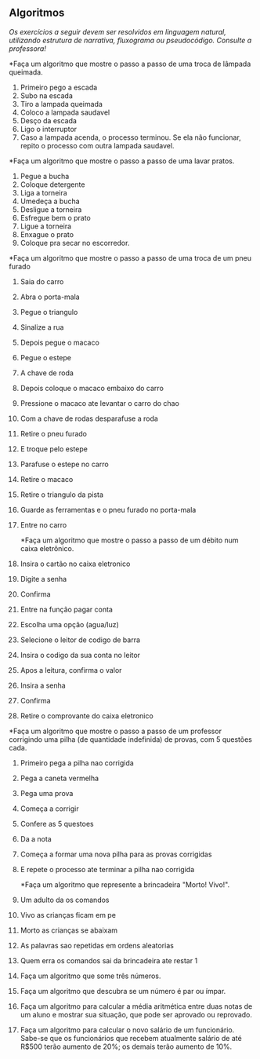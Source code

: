 ## Algoritmos

_Os exercícios a seguir devem ser resolvidos em linguagem natural, utilizando estrutura de narrativa, fluxograma ou pseudocódigo. Consulte a professora!_

*Faça um algoritmo que mostre o passo a passo de uma troca de lâmpada queimada.

1. Primeiro pego a escada
2. Subo na escada
3. Tiro a lampada queimada
4. Coloco a lampada saudavel
5. Desço da escada
6. Ligo o interruptor
7. Caso a lampada acenda, o processo terminou. Se ela não funcionar, repito o processo com outra lampada saudavel.

*Faça um algoritmo que mostre o passo a passo de uma lavar pratos.

1. Pegue a bucha
2. Coloque detergente
3. Liga a torneira
4. Umedeça a bucha
5. Desligue a torneira
6. Esfregue bem o prato
7. Ligue a torneira
8. Enxague o prato
9. Coloque pra secar no escorredor. 

*Faça um algoritmo que mostre o passo a passo de uma troca de um pneu furado

1. Saia do carro

2. Abra o porta-mala

3. Pegue o triangulo

4. Sinalize a rua

5. Depois pegue o macaco

6. Pegue o estepe 

7. A chave de roda

8. Depois coloque o macaco embaixo do carro

9. Pressione o macaco ate levantar o carro do chao

10. Com a chave de rodas desparafuse a roda

11. Retire o pneu furado 

12. E troque pelo estepe

13. Parafuse o estepe no carro

14. Retire o macaco 

15. Retire o triangulo da pista 

16. Guarde as ferramentas e o pneu furado no porta-mala

17. Entre no carro

    

    *Faça um algoritmo que mostre o passo a passo de um débito num caixa eletrônico.

  1. Insira o cartão no caixa eletronico
  2. Digite a senha
  3. Confirma
  4. Entre na função pagar conta
  5. Escolha uma opção (agua/luz)
  6. Selecione o leitor de codigo de barra
  7. Insira o codigo da sua conta no leitor
  8. Apos a leitura, confirma o valor
  9. Insira a senha
  10. Confirma
  11. Retire o comprovante do caixa eletronico

*Faça um algoritmo que mostre o passo a passo de um professor corrigindo uma pilha (de quantidade indefinida) de provas, com 5 questões cada.

1. Primeiro pega a pilha nao corrigida

2. Pega a caneta vermelha

3. Pega uma prova 

4. Começa a corrigir

5. Confere as 5 questoes

6. Da a nota

7. Começa a formar uma nova pilha para as provas corrigidas

8. E repete o processo ate terminar a pilha nao corrigida

   

   *Faça um algoritmo que represente a brincadeira "Morto! Vivo!".

1. Um adulto da os comandos
2. Vivo as crianças ficam em pe
3. Morto as crianças se abaixam
4. As palavras sao repetidas em ordens aleatorias
5. Quem erra os comandos sai da brincadeira ate restar 1

1. Faça um algoritmo que some três números.
2. Faça um algoritmo que descubra se um número é par ou ímpar.
3. Faça um algoritmo para calcular a média aritmética entre duas notas de um aluno e mostrar sua situação, que pode ser aprovado ou reprovado.
4. Faça um algoritmo para calcular o novo salário de um funcionário. Sabe-se que os funcionários que recebem atualmente salário de até R$500 terão aumento de 20%; os demais terão aumento de 10%.